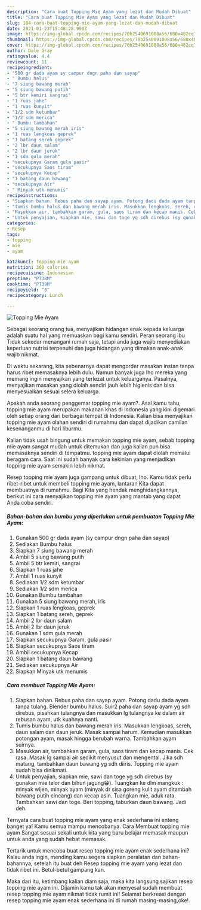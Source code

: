 ```yaml
---
description: "Cara buat Topping Mie Ayam yang lezat dan Mudah Dibuat"
title: "Cara buat Topping Mie Ayam yang lezat dan Mudah Dibuat"
slug: 184-cara-buat-topping-mie-ayam-yang-lezat-dan-mudah-dibuat
date: 2021-01-23T15:48:28.990Z
image: https://img-global.cpcdn.com/recipes/70b2540691008a56/680x482cq70/topping-mie-ayam-foto-resep-utama.jpg
thumbnail: https://img-global.cpcdn.com/recipes/70b2540691008a56/680x482cq70/topping-mie-ayam-foto-resep-utama.jpg
cover: https://img-global.cpcdn.com/recipes/70b2540691008a56/680x482cq70/topping-mie-ayam-foto-resep-utama.jpg
author: Dale Gray
ratingvalue: 4.4
reviewcount: 11
recipeingredient:
- "500 gr dada ayam sy campur dngn paha dan sayap"
- " Bumbu halus"
- "7 siung bawang merah"
- "5 siung bawang putih"
- "5 btr kemiri sangrai"
- "1 ruas jahe"
- "1 ruas kunyit"
- "1/2 sdm ketumbar"
- "1/2 sdm merica"
- " Bumbu tambahan"
- "5 siung bawang merah iris"
- "1 ruas lengkoas geprek"
- "1 batang sereh geprek"
- "2 lbr daun salam"
- "2 lbr daun jeruk"
- "1 sdm gula merah"
- "secukupnya Garam gula pasir"
- "secukupnya Saos tiram"
- "secukupnya Kecap"
- "1 batang daun bawang"
- "secukupnya Air"
- " Minyak utk menumis"
recipeinstructions:
- "Siapkan bahan. Rebus paha dan sayap ayam. Potong dadu dada ayam tanpa tulang. Blender bumbu halus. Suir2 paha dan sayap ayam yg sdh direbus, pisahkan tulangnya dan masukkan lg tulangnya ke dalam air rebusan ayam, utk kuahnya nanti."
- "Tumis bumbu halus dan bawang merah iris. Masukkan lengkoas, sereh, daun salam dan daun jeruk. Masak sampai harum. Kemudian masukkan potongan ayam, masak hingga berubah warna. Tambahkan ayam suirnya."
- "Masukkan air, tambahkan garam, gula, saos tiram dan kecap manis. Cek rasa. Masak lg sampai air sedikit menyusut dan mengental. Jika sdh matang, tambahkan daun bawang yg sdh diiris. Topping mie ayam sudah bisa dinikmati."
- "Untuk penyajian, siapkan mie, sawi dan toge yg sdh direbus (sy gunakan mie telor dan bihun jagung😁). Tuangkan ke dlm mangkuk : minyak wijen, minyak ayam (minyak dr sisa goreng kulit ayam ditambah bawang putih cincang) dan kecap asin. Tuangkan mie, aduk rata. Tambahkan sawi dan toge. Beri topping, taburkan daun bawang. Jadi deh."
categories:
- Resep
tags:
- topping
- mie
- ayam

katakunci: topping mie ayam 
nutrition: 300 calories
recipecuisine: Indonesian
preptime: "PT38M"
cooktime: "PT39M"
recipeyield: "3"
recipecategory: Lunch

---
```



![Topping Mie Ayam](https://img-global.cpcdn.com/recipes/70b2540691008a56/680x482cq70/topping-mie-ayam-foto-resep-utama.jpg)

Sebagai seorang orang tua, menyajikan hidangan enak kepada keluarga adalah suatu hal yang memuaskan bagi kamu sendiri. Peran seorang ibu Tidak sekedar menangani rumah saja, tetapi anda juga wajib menyediakan keperluan nutrisi terpenuhi dan juga hidangan yang dimakan anak-anak wajib nikmat.

Di waktu  sekarang, kita sebenarnya dapat mengorder masakan instan tanpa harus ribet memasaknya lebih dulu. Namun banyak juga lho mereka yang memang ingin menyajikan yang terlezat untuk keluarganya. Pasalnya, menyajikan masakan yang diolah sendiri jauh lebih higienis dan bisa menyesuaikan sesuai selera keluarga. 



Apakah anda seorang penggemar topping mie ayam?. Asal kamu tahu, topping mie ayam merupakan makanan khas di Indonesia yang kini digemari oleh setiap orang dari berbagai tempat di Indonesia. Kalian bisa menyajikan topping mie ayam olahan sendiri di rumahmu dan dapat dijadikan camilan kesenanganmu di hari liburmu.

Kalian tidak usah bingung untuk memakan topping mie ayam, sebab topping mie ayam sangat mudah untuk ditemukan dan juga kalian pun bisa memasaknya sendiri di tempatmu. topping mie ayam dapat diolah memalui beragam cara. Saat ini sudah banyak cara kekinian yang menjadikan topping mie ayam semakin lebih nikmat.

Resep topping mie ayam juga gampang untuk dibuat, lho. Kamu tidak perlu ribet-ribet untuk membeli topping mie ayam, lantaran Kita dapat membuatnya di rumahmu. Bagi Kita yang hendak menghidangkannya, berikut ini cara menyajikan topping mie ayam yang mantab yang dapat Anda coba sendiri.

<!--inarticleads1-->

##### Bahan-bahan dan bumbu yang diperlukan untuk pembuatan Topping Mie Ayam:

1. Gunakan 500 gr dada ayam (sy campur dngn paha dan sayap)
1. Sediakan  Bumbu halus
1. Siapkan 7 siung bawang merah
1. Ambil 5 siung bawang putih
1. Ambil 5 btr kemiri, sangrai
1. Siapkan 1 ruas jahe
1. Ambil 1 ruas kunyit
1. Sediakan 1/2 sdm ketumbar
1. Sediakan 1/2 sdm merica
1. Gunakan  Bumbu tambahan
1. Gunakan 5 siung bawang merah, iris
1. Siapkan 1 ruas lengkoas, geprek
1. Siapkan 1 batang sereh, geprek
1. Ambil 2 lbr daun salam
1. Ambil 2 lbr daun jeruk
1. Gunakan 1 sdm gula merah
1. Siapkan secukupnya Garam, gula pasir
1. Siapkan secukupnya Saos tiram
1. Ambil secukupnya Kecap
1. Siapkan 1 batang daun bawang
1. Sediakan secukupnya Air
1. Siapkan  Minyak utk menumis




<!--inarticleads2-->

##### Cara membuat Topping Mie Ayam:

1. Siapkan bahan. Rebus paha dan sayap ayam. Potong dadu dada ayam tanpa tulang. Blender bumbu halus. Suir2 paha dan sayap ayam yg sdh direbus, pisahkan tulangnya dan masukkan lg tulangnya ke dalam air rebusan ayam, utk kuahnya nanti.
1. Tumis bumbu halus dan bawang merah iris. Masukkan lengkoas, sereh, daun salam dan daun jeruk. Masak sampai harum. Kemudian masukkan potongan ayam, masak hingga berubah warna. Tambahkan ayam suirnya.
1. Masukkan air, tambahkan garam, gula, saos tiram dan kecap manis. Cek rasa. Masak lg sampai air sedikit menyusut dan mengental. Jika sdh matang, tambahkan daun bawang yg sdh diiris. Topping mie ayam sudah bisa dinikmati.
1. Untuk penyajian, siapkan mie, sawi dan toge yg sdh direbus (sy gunakan mie telor dan bihun jagung😁). Tuangkan ke dlm mangkuk : minyak wijen, minyak ayam (minyak dr sisa goreng kulit ayam ditambah bawang putih cincang) dan kecap asin. Tuangkan mie, aduk rata. Tambahkan sawi dan toge. Beri topping, taburkan daun bawang. Jadi deh.




Ternyata cara buat topping mie ayam yang enak sederhana ini enteng banget ya! Kamu semua mampu mencobanya. Cara Membuat topping mie ayam Sangat sesuai sekali untuk kita yang baru belajar memasak maupun untuk anda yang sudah hebat memasak.

Tertarik untuk mencoba buat resep topping mie ayam enak sederhana ini? Kalau anda ingin, mending kamu segera siapkan peralatan dan bahan-bahannya, setelah itu buat deh Resep topping mie ayam yang lezat dan tidak ribet ini. Betul-betul gampang kan. 

Maka dari itu, ketimbang kalian diam saja, maka kita langsung sajikan resep topping mie ayam ini. Dijamin kamu tak akan menyesal sudah membuat resep topping mie ayam nikmat tidak rumit ini! Selamat berkreasi dengan resep topping mie ayam enak sederhana ini di rumah masing-masing,oke!.

